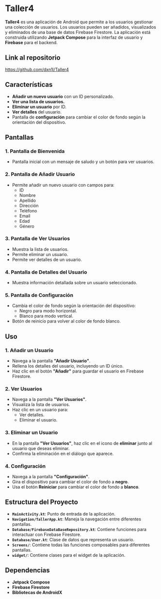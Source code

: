 # Taller4

**Taller4** es una aplicación de Android que permite a los usuarios gestionar una colección de usuarios. Los usuarios pueden ser añadidos, visualizados y eliminados de una base de datos Firebase Firestore. La aplicación está construida utilizando **Jetpack Compose** para la interfaz de usuario y **Firebase** para el backend.

## **Link al repositorio**
https://github.com/dxn1l/Taller4

## **Características**

- **Añadir un nuevo usuario** con un ID personalizado.
- **Ver una lista de usuarios.**
- **Eliminar un usuario** por ID.
- **Ver detalles** del usuario.
- Pantalla de **configuración** para cambiar el color de fondo según la orientación del dispositivo.

## **Pantallas**

### 1. **Pantalla de Bienvenida**
- Pantalla inicial con un mensaje de saludo y un botón para ver usuarios.

### 2. **Pantalla de Añadir Usuario**
- Permite añadir un nuevo usuario con campos para:
    - ID
    - Nombre
    - Apellido
    - Dirección
    - Teléfono
    - Email
    - Edad
    - Género

### 3. **Pantalla de Ver Usuarios**
- Muestra la lista de usuarios.
- Permite eliminar un usuario.
- Permite ver detalles de un usuario.

### 4. **Pantalla de Detalles del Usuario**
- Muestra información detallada sobre un usuario seleccionado.

### 5. **Pantalla de Configuración**
- Cambia el color de fondo según la orientación del dispositivo:
    - Negro para modo horizontal.
    - Blanco para modo vertical.
- Botón de reinicio para volver al color de fondo blanco.

## **Uso**

### 1. **Añadir un Usuario**
- Navega a la pantalla **"Añadir Usuario"**.
- Rellena los detalles del usuario, incluyendo un ID único.
- Haz clic en el botón **"Añadir"** para guardar el usuario en Firebase Firestore.

### 2. **Ver Usuarios**
- Navega a la pantalla **"Ver Usuarios"**.
- Visualiza la lista de usuarios.
- Haz clic en un usuario para:
    - Ver detalles.
    - Eliminar el usuario.

### 3. **Eliminar un Usuario**
- En la pantalla **"Ver Usuarios"**, haz clic en el icono de **eliminar** junto al usuario que deseas eliminar.
- Confirma la eliminación en el diálogo que aparece.

### 4. **Configuración**
- Navega a la pantalla **"Configuración"**.
- Gira el dispositivo para cambiar el color de fondo a **negro**.
- Usa el botón **Reiniciar** para cambiar el color de fondo a **blanco**.

## **Estructura del Proyecto**

- **`MainActivity.kt`**: Punto de entrada de la aplicación.
- **`Navigation/TallerApp.kt`**: Maneja la navegación entre diferentes pantallas.
- **`Database/FirebaseDataBaseRepository.kt`**: Contiene funciones para interactuar con Firebase Firestore.
- **`Database/User.kt`**: Clase de datos que representa un usuario.
- **`Screens/`**: Contiene todas las funciones composables para diferentes pantallas.
- **`widget/`**: Contiene clases para el widget de la aplicación.

## **Dependencias**

- **Jetpack Compose**
- **Firebase Firestore**
- **Bibliotecas de AndroidX**

